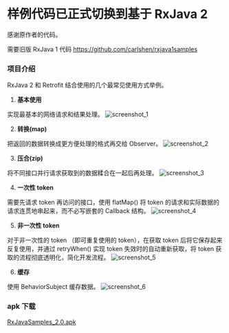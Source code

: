 样例代码已正式切换到基于 RxJava 2
================

感谢原作者的代码。

需要旧版 RxJava 1 代码 https://github.com/carlshen/rxjava1samples

### 项目介绍

RxJava 2 和 Retrofit 结合使用的几个最常见使用方式举例。

1. **基本使用**

  实现最基本的网络请求和结果处理。
  ![screenshot_1](./images/screenshot_1.png)

2. **转换(map)**

  把返回的数据转换成更方便处理的格式再交给 Observer。
  ![screenshot_2](./images/screenshot_2.png)

3. **压合(zip)**

  将不同接口并行请求获取到的数据糅合在一起后再处理。
  ![screenshot_3](./images/screenshot_3.png)

4. **一次性 token**

  需要先请求 token 再访问的接口，使用 flatMap() 将 token 的请求和实际数据的请求连贯地串起来，而不必写嵌套的 Callback 结构。
  ![screenshot_4](./images/screenshot_4.png)

5. **非一次性 token**

  对于非一次性的 token （即可重复使用的 token），在获取 token 后将它保存起来反复使用，并通过 retryWhen() 实现 token 失效时的自动重新获取，将 token 获取的流程彻底透明化，简化开发流程。
  ![screenshot_5](./images/screenshot_5.png)

6. **缓存**

  使用 BehaviorSubject 缓存数据。
  ![screenshot_6](./images/screenshot_6.png)

### apk 下载
[RxJavaSamples_2.0.apk](https://github.com/rengwuxian/RxJavaSamples/releases/download/2.0/RxJavaSamples_2.0.apk)